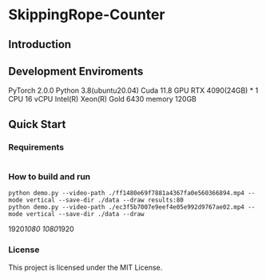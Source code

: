 # SkippingRope-Counter
## Introduction


## Development Enviroments
PyTorch  2.0.0
Python  3.8(ubuntu20.04)
Cuda  11.8
GPU
RTX 4090(24GB) * 1
CPU
16 vCPU Intel(R) Xeon(R) Gold 6430
memory
120GB
## Quick Start

### Requirements
``` 

```

### How to build and run
```
python demo.py --video-path ./ff1480e69f7881a4367fa0e560366894.mp4 --mode vertical --save-dir ./data --draw results:80
python demo.py --video-path ./ec3f5b7007e9eef4e05e992d9767ae02.mp4 --mode vertical --save-dir ./data --draw

```

1920*1080
1080*1920

### License
This project is licensed under the MIT License.
